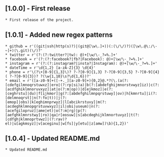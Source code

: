 ## [1.0.0] - First release
    * First release of the project.

## [1.0.1] - Added new regex patterns
    * github = r'((git|ssh|http(s)?)|(git@[\w\.]+))(:(\/\/)?)([\w\.@\:/\-~]+)(\.git)(\/)?'
    * twitter = r'(?:(?:twitter?|tw): @)+[\w/\-_?=%.]+'
    * facebook = r'(?:(?:facebook?|fb?|Facebook): @)+[\w/\-_?=%.]+'
    * instagram = r'(?:(?:instagram?|insta?|Instagram): @)+[\w/\-_?=%.]+'
    * dateTime = r'\d{1,2} [a-zA-Z]{3} \d{4}'
    * phone = r'\(?\+[0-9]{1,3}\)? ?-?[0-9]{1,3} ?-?[0-9]{3,5} ?-?[0-9]{4}( ?-?[0-9]{3})? ?(\w{1,10}\s?\d{1,6})?'
    * email = r'([a-z0-9]+([-+._][a-z0-9]+){0,2}@.*?(\.(a(?:[cdefgilmnoqrstuwxz]|ero|(?:rp|si)a)|b(?:[abdefghijmnorstvwyz]iz)|c(?:[acdfghiklmnoruvxyz]|at|o(?:m|op))|d[ejkmoz]|e(?:[ceghrstu]|du)|f[ijkmor]|g(?:[abdefghilmnpqrstuwy]|ov)|h[kmnrtu]|i(?:[delmnoqrst]|n(?:fo|t))|j(?:[emop]|obs)|k[eghimnprwyz]|l[abcikrstuvy]|m(?:[acdeghklmnopqrstuvwxyz]|il|obi|useum)|n(?:[acefgilopruz]|ame|et)|o(?:m|rg)|p(?:[aefghklmnrstwy]|ro)|qa|r[eosuw]|s[abcdeghijklmnortuvyz]|t(?:[cdfghjklmnoprtvwz]|(?:rav)?el)|u[agkmsyz]|v[aceginu]|w[fs]|y[etu]|z[amw])\b){1,2})'

## [1.0.4] - Updated README.md
    * Updated README.md

